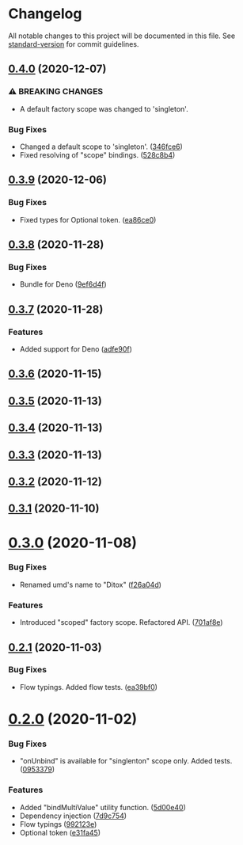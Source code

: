 # Changelog

All notable changes to this project will be documented in this file. See [standard-version](https://github.com/conventional-changelog/standard-version) for commit guidelines.

## [0.4.0](https://github.com/mnasyrov/ditox/compare/v0.3.9...v0.4.0) (2020-12-07)


### ⚠ BREAKING CHANGES

* A default factory scope was changed to 'singleton'.

### Bug Fixes

* Changed a default scope to 'singleton'. ([346fce6](https://github.com/mnasyrov/ditox/commit/346fce68b03fe452224b8c0646d340285b6bd082))
* Fixed resolving of "scope" bindings. ([528c8b4](https://github.com/mnasyrov/ditox/commit/528c8b4eb832ffc7fb147549c03075fb7fe6b9df))



## [0.3.9](https://github.com/mnasyrov/ditox/compare/v0.3.8...v0.3.9) (2020-12-06)


### Bug Fixes

* Fixed types for Optional token. ([ea86ce0](https://github.com/mnasyrov/ditox/commit/ea86ce05c30606741a4ee9dc99d5496108e2a61b))



## [0.3.8](https://github.com/mnasyrov/ditox/compare/v0.3.7...v0.3.8) (2020-11-28)


### Bug Fixes

* Bundle for Deno ([9ef6d4f](https://github.com/mnasyrov/ditox/commit/9ef6d4fbc08cc8aa3bb320a9e445686e0732e4ba))



## [0.3.7](https://github.com/mnasyrov/ditox/compare/v0.3.6...v0.3.7) (2020-11-28)


### Features

* Added support for Deno ([adfe90f](https://github.com/mnasyrov/ditox/commit/adfe90ffc99ccfc7d3c03045d1f91b4d5071dc1d))



## [0.3.6](https://github.com/mnasyrov/ditox/compare/v0.3.5...v0.3.6) (2020-11-15)



## [0.3.5](https://github.com/mnasyrov/ditox/compare/v0.3.4...v0.3.5) (2020-11-13)



## [0.3.4](https://github.com/mnasyrov/ditox/compare/v0.3.3...v0.3.4) (2020-11-13)



## [0.3.3](https://github.com/mnasyrov/ditox/compare/v0.3.2...v0.3.3) (2020-11-13)



## [0.3.2](https://github.com/mnasyrov/ditox/compare/v0.3.1...v0.3.2) (2020-11-12)



## [0.3.1](https://github.com/mnasyrov/ditox/compare/v0.3.0...v0.3.1) (2020-11-10)



# [0.3.0](https://github.com/mnasyrov/ditox/compare/v0.2.1...v0.3.0) (2020-11-08)


### Bug Fixes

* Renamed umd's name to "Ditox" ([f26a04d](https://github.com/mnasyrov/ditox/commit/f26a04d0fc92e6b242649f5dd0688b57a8ffde11))


### Features

* Introduced "scoped" factory scope. Refactored API. ([701af8e](https://github.com/mnasyrov/ditox/commit/701af8e19d113dc40a0e6c2e086f14b14e00a536))



## [0.2.1](https://github.com/mnasyrov/ditox/compare/v0.2.0...v0.2.1) (2020-11-03)


### Bug Fixes

* Flow typings. Added flow tests. ([ea39bf0](https://github.com/mnasyrov/ditox/commit/ea39bf0c8f6d2b6ec5928f50787aa11e73629d7a))



# [0.2.0](https://github.com/mnasyrov/ditox/compare/7d9c7549355878d792141a2eef9fb857f0402e46...v0.2.0) (2020-11-02)


### Bug Fixes

* "onUnbind" is available for "singlenton" scope only. Added tests. ([0953379](https://github.com/mnasyrov/ditox/commit/0953379aaefd25763ecfdb903761d1e1b5fd8e01))


### Features

* Added "bindMultiValue" utility function. ([5d00e40](https://github.com/mnasyrov/ditox/commit/5d00e40e8a6ba9d891443c50fccbf74698ddfb11))
* Dependency injection ([7d9c754](https://github.com/mnasyrov/ditox/commit/7d9c7549355878d792141a2eef9fb857f0402e46))
* Flow typings ([992123e](https://github.com/mnasyrov/ditox/commit/992123ead2f0e7860a6193e3d04252523c5d3c10))
* Optional token ([e31fa45](https://github.com/mnasyrov/ditox/commit/e31fa452a971df82c3ea8a645156235955300e8a))



